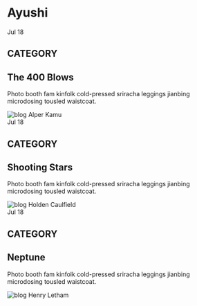 # Ayushi
<section class="text-gray-600 body-font">
  <div class="container px-5 py-24 mx-auto">
    <div class="flex flex-wrap -mx-4 -my-8">
      <div class="py-8 px-4 lg:w-1/3">
        <div class="h-full flex items-start">
          <div class="w-12 flex-shrink-0 flex flex-col text-center leading-none">
            <span class="text-gray-500 pb-2 mb-2 border-b-2 border-gray-200">Jul</span>
            <span class="font-medium text-lg text-gray-800 title-font leading-none">18</span>
          </div>
          <div class="flex-grow pl-6">
            <h2 class="tracking-widest text-xs title-font font-medium text-purple-500 mb-1">CATEGORY</h2>
            <h1 class="title-font text-xl font-medium text-gray-900 mb-3">The 400 Blows</h1>
            <p class="leading-relaxed mb-5">Photo booth fam kinfolk cold-pressed sriracha leggings jianbing microdosing tousled waistcoat.</p>
            <a class="inline-flex items-center">
              <img alt="blog" src="https://dummyimage.com/103x103" class="w-8 h-8 rounded-full flex-shrink-0 object-cover object-center">
              <span class="flex-grow flex flex-col pl-3">
                <span class="title-font font-medium text-gray-900">Alper Kamu</span>
              </span>
            </a>
          </div>
        </div>
      </div>
      <div class="py-8 px-4 lg:w-1/3">
        <div class="h-full flex items-start">
          <div class="w-12 flex-shrink-0 flex flex-col text-center leading-none">
            <span class="text-gray-500 pb-2 mb-2 border-b-2 border-gray-200">Jul</span>
            <span class="font-medium text-lg text-gray-800 title-font leading-none">18</span>
          </div>
          <div class="flex-grow pl-6">
            <h2 class="tracking-widest text-xs title-font font-medium text-purple-500 mb-1">CATEGORY</h2>
            <h1 class="title-font text-xl font-medium text-gray-900 mb-3">Shooting Stars</h1>
            <p class="leading-relaxed mb-5">Photo booth fam kinfolk cold-pressed sriracha leggings jianbing microdosing tousled waistcoat.</p>
            <a class="inline-flex items-center">
              <img alt="blog" src="https://dummyimage.com/102x102" class="w-8 h-8 rounded-full flex-shrink-0 object-cover object-center">
              <span class="flex-grow flex flex-col pl-3">
                <span class="title-font font-medium text-gray-900">Holden Caulfield</span>
              </span>
            </a>
          </div>
        </div>
      </div>
      <div class="py-8 px-4 lg:w-1/3">
        <div class="h-full flex items-start">
          <div class="w-12 flex-shrink-0 flex flex-col text-center leading-none">
            <span class="text-gray-500 pb-2 mb-2 border-b-2 border-gray-200">Jul</span>
            <span class="font-medium text-lg text-gray-800 title-font leading-none">18</span>
          </div>
          <div class="flex-grow pl-6">
            <h2 class="tracking-widest text-xs title-font font-medium text-purple-500 mb-1">CATEGORY</h2>
            <h1 class="title-font text-xl font-medium text-gray-900 mb-3">Neptune</h1>
            <p class="leading-relaxed mb-5">Photo booth fam kinfolk cold-pressed sriracha leggings jianbing microdosing tousled waistcoat.</p>
            <a class="inline-flex items-center">
              <img alt="blog" src="https://dummyimage.com/101x101" class="w-8 h-8 rounded-full flex-shrink-0 object-cover object-center">
              <span class="flex-grow flex flex-col pl-3">
                <span class="title-font font-medium text-gray-900">Henry Letham</span>
              </span>
            </a>
          </div>
        </div>
      </div>
    </div>
  </div>
</section>
